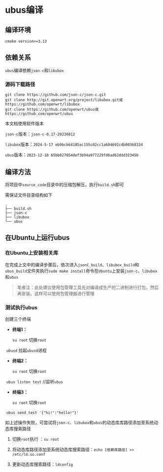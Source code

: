 # ubus编译

## 编译环境

`cmake version>=3.13`



## 依赖关系

`ubus`编译依赖`json-c`和`libubox`



### 源码下载路径

```
git clone https://github.com/json-c/json-c.git
git clone http://git.openwrt.org/project/libubox.git或https://github.com/openwrt/libubox
git clone https://github.com/openwrt/ubus或https://github.com/openwrt/ubus
```

本文档使用软件版本

`json-c`版本：`json-c-0.17-20230812`

`libubox`版本：`2024-5-17 eb9bcb64185ac155c02cc1a604692c4b00368324`

`ubus`版本：`2023-12-18 65bb027054def3b94a977229fd6ad62ddd32345b`



## 编译方法

将项目中`source_code`目录中的压缩包解压，执行`build.sh`即可

需保证文件目录结构如下

```
.
├── build.sh
├── json-c
├── libubox
└── ubus
```



## 在Ubuntu上运行ubus

### 在Ubuntu上安装相关库

在完成上文中的编译步骤后，依次进入`jsonC_build`、`libubox_build`和`ubus_build`文件夹执行`sudo make install`命令在`Ubuntu`上安装`json-c`、`libubox`和`ubus`

> 笔者注：此处建议使用包管理工具先对编译成生产的二进制进行打包，然后再安装。这样可以使用包管理器进行管理

### 测试执行ubus

创建三个终端

* **终端1：**

  `su root` 切换`root`

​	`ubusd`  拉起`ubusd`进程

* **终端2：**

  `su root` 切换`root`

​	`ubus listen test` //监听`ubus`

* **终端3：**

  `su root` 切换`root`

​	`ubus send test '{"hi!":"hello!"}'`



如上述操作失败，可尝试将`json-c`、`libubox`和`ubus`的动态库库路径添加至系统动态库搜索路径

1. 切换`root`执行 ：`su root` 

2. 将动态库路径添加至系统动态库搜索路径：`echo [依赖库路径] >> /etc/ld.so.conf`

3. 更新动态库搜索路径：`ldconfig`
